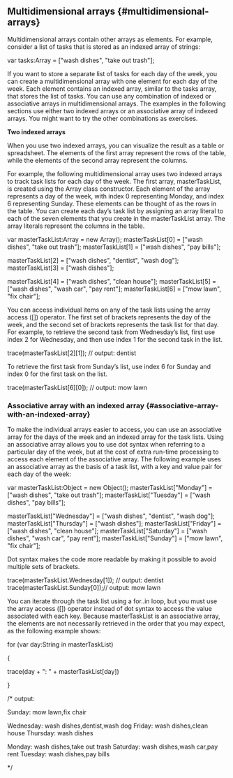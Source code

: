 ## Multidimensional arrays {#multidimensional-arrays}

Multidimensional arrays contain other arrays as elements. For example, consider a list of tasks that is stored as an indexed array of strings:

var tasks:Array = [&quot;wash dishes&quot;, &quot;take out trash&quot;];

If you want to store a separate list of tasks for each day of the week, you can create a multidimensional array with one element for each day of the week. Each element contains an indexed array, similar to the tasks array, that stores the list of tasks. You can use any combination of indexed or associative arrays in multidimensional arrays. The examples in the following sections use either two indexed arrays or an associative array of indexed arrays. You might want to try the other combinations as exercises.

**Two indexed arrays**

When you use two indexed arrays, you can visualize the result as a table or spreadsheet. The elements of the first array represent the rows of the table, while the elements of the second array represent the columns.

For example, the following multidimensional array uses two indexed arrays to track task lists for each day of the week. The first array, masterTaskList, is created using the Array class constructor. Each element of the array represents a day of the week, with index 0 representing Monday, and index 6 representing Sunday. These elements can be thought of as the rows in the table. You can create each day’s task list by assigning an array literal to each of the seven elements that you create in the masterTaskList array. The array literals represent the columns in the table.

var masterTaskList:Array = new Array(); masterTaskList[0] = [&quot;wash dishes&quot;, &quot;take out trash&quot;]; masterTaskList[1] = [&quot;wash dishes&quot;, &quot;pay bills&quot;];

masterTaskList[2] = [&quot;wash dishes&quot;, &quot;dentist&quot;, &quot;wash dog&quot;]; masterTaskList[3] = [&quot;wash dishes&quot;];

masterTaskList[4] = [&quot;wash dishes&quot;, &quot;clean house&quot;]; masterTaskList[5] = [&quot;wash dishes&quot;, &quot;wash car&quot;, &quot;pay rent&quot;]; masterTaskList[6] = [&quot;mow lawn&quot;, &quot;fix chair&quot;];

You can access individual items on any of the task lists using the array access ([]) operator. The first set of brackets represents the day of the week, and the second set of brackets represents the task list for that day. For example, to retrieve the second task from Wednesday’s list, first use index 2 for Wednesday, and then use index 1 for the second task in the list.

trace(masterTaskList[2][1]); // output: dentist

To retrieve the first task from Sunday’s list, use index 6 for Sunday and index 0 for the first task on the list.

trace(masterTaskList[6][0]); // output: mow lawn

### Associative array with an indexed array {#associative-array-with-an-indexed-array}

To make the individual arrays easier to access, you can use an associative array for the days of the week and an indexed array for the task lists. Using an associative array allows you to use dot syntax when referring to a particular day of the week, but at the cost of extra run-time processing to access each element of the associative array. The following example uses an associative array as the basis of a task list, with a key and value pair for each day of the week:

var masterTaskList:Object = new Object(); masterTaskList[&quot;Monday&quot;] = [&quot;wash dishes&quot;, &quot;take out trash&quot;]; masterTaskList[&quot;Tuesday&quot;] = [&quot;wash dishes&quot;, &quot;pay bills&quot;];

masterTaskList[&quot;Wednesday&quot;] = [&quot;wash dishes&quot;, &quot;dentist&quot;, &quot;wash dog&quot;]; masterTaskList[&quot;Thursday&quot;] = [&quot;wash dishes&quot;]; masterTaskList[&quot;Friday&quot;] = [&quot;wash dishes&quot;, &quot;clean house&quot;]; masterTaskList[&quot;Saturday&quot;] = [&quot;wash dishes&quot;, &quot;wash car&quot;, &quot;pay rent&quot;]; masterTaskList[&quot;Sunday&quot;] = [&quot;mow lawn&quot;, &quot;fix chair&quot;];

Dot syntax makes the code more readable by making it possible to avoid multiple sets of brackets.

trace(masterTaskList.Wednesday[1]); // output: dentist trace(masterTaskList.Sunday[0]);// output: mow lawn

You can iterate through the task list using a for..in loop, but you must use the array access ([]) operator instead of dot syntax to access the value associated with each key. Because masterTaskList is an associative array, the elements are not necessarily retrieved in the order that you may expect, as the following example shows:

for (var day:String in masterTaskList)

{

trace(day + &quot;: &quot; + masterTaskList[day])

}

/* output:

Sunday: mow lawn,fix chair

Wednesday: wash dishes,dentist,wash dog Friday: wash dishes,clean house Thursday: wash dishes

Monday: wash dishes,take out trash Saturday: wash dishes,wash car,pay rent Tuesday: wash dishes,pay bills

*/